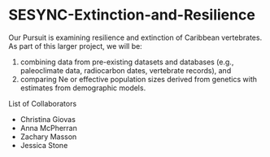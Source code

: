 # SESYNC-Extinction-and-Resilience
Our Pursuit is examining resilience and extinction of Caribbean vertebrates. As part of this larger project, we will be:
1) combining data from pre-existing datasets and databases (e.g., paleoclimate data, radiocarbon dates, vertebrate records), and 
2) comparing Ne or effective population sizes derived from genetics with estimates from demographic models. 

List of Collaborators
- Christina Giovas
- Anna McPherran
- Zachary Masson
- Jessica Stone
